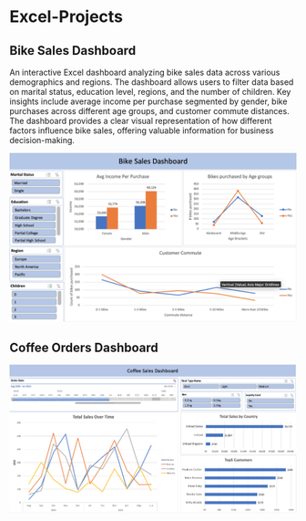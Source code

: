 # Excel-Projects

## Bike Sales Dashboard

An interactive Excel dashboard analyzing bike sales data across various demographics and regions. The dashboard allows users to filter data based on marital status, education level, regions, and the number of children. Key insights include average income per purchase segmented by gender, bike purchases across different age groups, and customer commute distances. The dashboard provides a clear visual representation of how different factors influence bike sales, offering valuable information for business decision-making.

<img src="Bike Sales Dashboard/bike sales.png" width = "750" >

## Coffee Orders Dashboard
<img src="Coffee Orders Dashoard/coffee orders.png" width = "750" >

